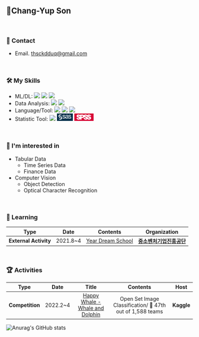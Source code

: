 ## 🎇Chang-Yup Son
<br>

### 📩 Contact
- Email. thsckdduq@gmail.com
<br>

### 🛠 My Skills
- ML/DL: <img src="https://img.shields.io/badge/pytorch-EE4C2C?style=flat-square&logo=pytorch&logoColor=white"/> <img src="https://img.shields.io/badge/tensorflow-FF6F00?style=flat-square&logo=tensorflow&logoColor=white"/> <img src="https://img.shields.io/badge/scikit_learn-F7931E?style=flat-square&logo=scikit-learn&logoColor=white"/>
- Data Analysis: <img src="https://img.shields.io/badge/numpy-013243?style=flat-square&logo=numpy&logoColor=white"/> <img src="https://img.shields.io/badge/pandas-150458?style=flat-square&logo=pandas&logoColor=white"/>
- Language/Tool: <img src="https://img.shields.io/badge/python-3776AB?style=flat-square&logo=python&logoColor=white"/> <img src="https://img.shields.io/badge/MySQL-4479A1?style=flat-square&logo=MySQL&logoColor=white"/> <img src="https://img.shields.io/badge/AWS-232F3E?style=flat-square&logo=amazonaws&logoColor=white"/> 
- Statistic Tool: <img src="https://img.shields.io/badge/R-276DC3?style=flat-square&logo=r&logoColor=white" /> <img src="./img/SAS.png?style=flat-square" height='20px' /> <img src="./img/SPSS.png?style=flat-square" height='20px' />
<br>

### 🤩 I'm interested in
- Tabular Data
    - Time Series Data
    - Finance Data
- Computer Vision
    - Object Detection
    - Optical Character Recognition
<br>

### 🕋 Learning

| **Type** | **Date** | **Contents** | **Organization** |
|:--------:|:--------:|:--------:|:--------:|
| **External Activity** | 2021.8~4 | [Year Dream School](http://yeardream.kr/) | **[중소벤처기업진흥공단](http://kosmes.or.kr/)** |
<br>

### 🏆 Activities
| **Type** | **Date** | **Title** |**Contents** | **Host** |
|:--------:|:--------:|:--------:|:--------:|:--------:|
| **Competition** | 2022.2~4 | [Happy Whale - Whale and Dolphin](https://www.kaggle.com/competitions/happy-whale-and-dolphin/overview) | Open Set Image Classification/ 🥈 47th out of 1,588 teams | **Kaggle** |


![Anurag's GitHub stats](https://github-readme-stats.vercel.app/api?username=thsckdduq&count_private=false&theme=dracula)
<br>

<!--
**thsckdduq/thsckdduq** is a ✨ _special_ ✨ repository because its `README.md` (this file) appears on your GitHub profile.

Here are some ideas to get you started:

- 🔭 I’m currently working on ...
- 🌱 I’m currently learning ...
- 👯 I’m looking to collaborate on ...
- 🤔 I’m looking for help with ...
- 💬 Ask me about ...
- 📫 How to reach me: ...
- 😄 Pronouns: ...
- ⚡ Fun fact: ...
-->
